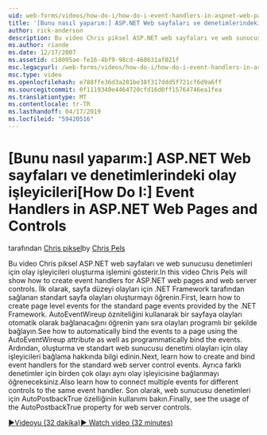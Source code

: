 ```yaml
---
uid: web-forms/videos/how-do-i/how-do-i-event-handlers-in-aspnet-web-pages-and-controls
title: '[Bunu nasıl yaparım:] ASP.NET Web sayfaları ve denetimlerindeki olay işleyicileri | Microsoft Docs'
author: rick-anderson
description: Bu video Chris piksel ASP.NET web sayfaları ve web sunucusu denetimleri için olay işleyicileri oluşturma işlemini gösterir. İlk olarak, sayfa düzeyinde olaylar f oluşturma konusunda bilgi edinin...
ms.author: riande
ms.date: 12/17/2007
ms.assetid: c18095ae-fe16-4bf9-98cd-460631af021f
msc.legacyurl: /web-forms/videos/how-do-i/how-do-i-event-handlers-in-aspnet-web-pages-and-controls
msc.type: video
ms.openlocfilehash: e788ffe36d3a201be38f317ddd5f721cf6d9a6ff
ms.sourcegitcommit: 0f1119340e4464720cfd16d0ff15764746ea1fea
ms.translationtype: MT
ms.contentlocale: tr-TR
ms.lasthandoff: 04/17/2019
ms.locfileid: "59420516"
---
```

# <a name="how-do-i-event-handlers-in-aspnet-web-pages-and-controls"></a><span data-ttu-id="8178d-104">[Bunu nasıl yaparım:] ASP.NET Web sayfaları ve denetimlerindeki olay işleyicileri</span><span class="sxs-lookup"><span data-stu-id="8178d-104">[How Do I:] Event Handlers in ASP.NET Web Pages and Controls</span></span>

<span data-ttu-id="8178d-105">tarafından [Chris piksel](https://twitter.com/chrispels)</span><span class="sxs-lookup"><span data-stu-id="8178d-105">by [Chris Pels](https://twitter.com/chrispels)</span></span>

<span data-ttu-id="8178d-106">Bu video Chris piksel ASP.NET web sayfaları ve web sunucusu denetimleri için olay işleyicileri oluşturma işlemini gösterir.</span><span class="sxs-lookup"><span data-stu-id="8178d-106">In this video Chris Pels will show how to create event handlers for ASP.NET web pages and web server controls.</span></span> <span data-ttu-id="8178d-107">İlk olarak, sayfa düzeyi olayları için .NET Framework tarafından sağlanan standart sayfa olayları oluşturmayı öğrenin.</span><span class="sxs-lookup"><span data-stu-id="8178d-107">First, learn how to create page level events for the standard page events provided by the .NET Framework.</span></span> <span data-ttu-id="8178d-108">AutoEventWireup özniteliğini kullanarak bir sayfaya olayları otomatik olarak bağlanacağını öğrenin yanı sıra olayları programlı bir şekilde bağlayın.</span><span class="sxs-lookup"><span data-stu-id="8178d-108">See how to automatically bind the events to a page using the AutoEventWireup attribute as well as programmatically bind the events.</span></span> <span data-ttu-id="8178d-109">Ardından, oluşturma ve standart web sunucusu denetimi olayları için olay işleyicileri bağlama hakkında bilgi edinin.</span><span class="sxs-lookup"><span data-stu-id="8178d-109">Next, learn how to create and bind event handlers for the standard web server control events.</span></span> <span data-ttu-id="8178d-110">Ayrıca farklı denetimler için birden çok olayı aynı olay işleyicisine bağlanmayı öğreneceksiniz.</span><span class="sxs-lookup"><span data-stu-id="8178d-110">Also learn how to connect multiple events for different controls to the same event handler.</span></span> <span data-ttu-id="8178d-111">Son olarak, web sunucusu denetimleri için AutoPostbackTrue özelliğinin kullanımı bakın.</span><span class="sxs-lookup"><span data-stu-id="8178d-111">Finally, see the usage of the AutoPostbackTrue property for web server controls.</span></span>

[<span data-ttu-id="8178d-112">&#9654;Videoyu (32 dakika)</span><span class="sxs-lookup"><span data-stu-id="8178d-112">&#9654; Watch video (32 minutes)</span></span>](https://channel9.msdn.com/Blogs/ASP-NET-Site-Videos/how-do-i-event-handlers-in-aspnet-web-pages-and-controls)
